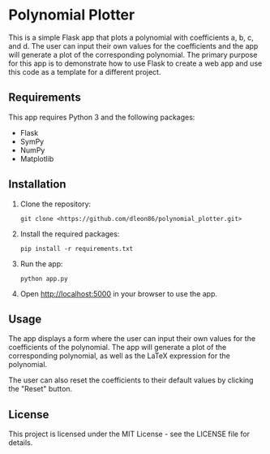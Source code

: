 # Polynomial Plotter

This is a simple Flask app that plots a polynomial with coefficients a, b, c, and d. The user can input their own 
values for the coefficients and the app will generate a plot of the corresponding polynomial. The primary purpose 
for this app is to demonstrate how to use Flask to create a web app and use this code as a template for a different 
project.

## Requirements

This app requires Python 3 and the following packages:

- Flask
- SymPy
- NumPy
- Matplotlib

## Installation

1. Clone the repository:
    
    ```
    git clone <https://github.com/dleon86/polynomial_plotter.git>
    
    ```
    
2. Install the required packages:
    
    ```
    pip install -r requirements.txt
    
    ```
    
3. Run the app:
    
    ```
    python app.py
    
    ```
    
4. Open [http://localhost:5000](http://localhost:5000/) in your browser to use the app.

## Usage

The app displays a form where the user can input their own values for the coefficients of the polynomial. The app will generate a plot of the corresponding polynomial, as well as the LaTeX expression for the polynomial.

The user can also reset the coefficients to their default values by clicking the "Reset" button.

## License

This project is licensed under the MIT License - see the LICENSE file for details.